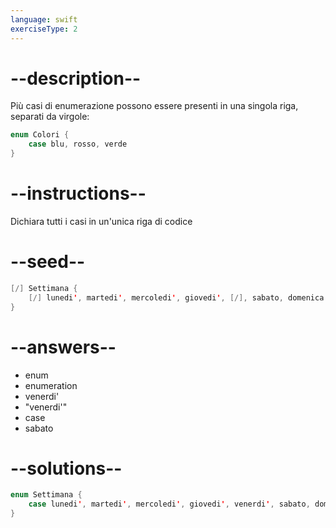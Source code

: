 ```yaml
---
language: swift
exerciseType: 2
---
```


# --description--

Più casi di enumerazione possono essere presenti in una singola riga, separati da virgole:
```swift
enum Colori {
    case blu, rosso, verde
}
```

# --instructions--

Dichiara tutti i casi in un'unica riga di codice

# --seed--

```swift
[/] Settimana {
    [/] lunedi', martedi', mercoledi', giovedi', [/], sabato, domenica
}
```

# --answers--

- enum
- enumeration
- venerdi'
- "venerdi'"
- case
- sabato

# --solutions--

```swift
enum Settimana {
    case lunedi', martedi', mercoledi', giovedi', venerdi', sabato, domenica
}
```
